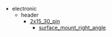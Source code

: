 * electronic
  * header
    * [2x15_30_pin](electronic/header/2x15_30_pin)
      * [surface_mount_right_angle](electronic/header/2x15_30_pin/surface_mount_right_angle)

